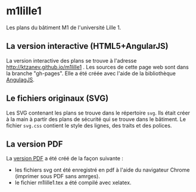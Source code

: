 m1lille1
========

Les plans du bâtiment M1 de l'université Lille 1.

La version interactive (HTML5+AngularJS)
----------------------------------------
La version interactive des plans se trouve à l'adresse http://ktzanev.github.io/m1lille1 .
Les sources de cette page web sont dans la branche "gh-pages".
Elle a été créée avec l'aide de la bibliothèque [AngulagJS](http://angularjs.org).

Le fichiers originaux (SVG)
---------------------------
Les SVG contenant les plans se trouve dans le répertoire `svg`.
Ils était créer à la main à partir des plans de sécurité qui se trouve dans le bâtiment.
Le fichier `svg.css` contient le style des lignes, des traits et des polices.

La version PDF
--------------
La [version PDF](http://ktzanev.github.io/m1lille1/m1lille1.pdf) a été créé de la façon suivante :
* les fichiers svg ont été enregistré en pdf à l'aide du navigateur Chrome (imprimer sous PDF sans amrges).
* le fichier m1lille1.tex a été compilé avec xelatex.




